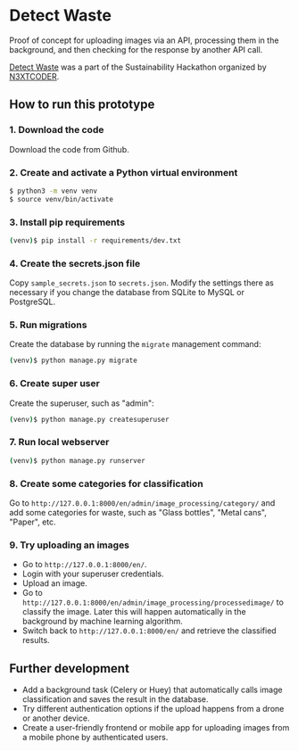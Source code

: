 # Detect Waste

Proof of concept for uploading images via an API, processing them in the background, and then checking for the response by another API call.

[Detect Waste](https://detectwaste.netlify.app/) was a part of the Sustainability Hackathon organized by [N3XTCODER](https://n3xtcoder.org/).

## How to run this prototype

### 1. Download the code

Download the code from Github.

### 2. Create and activate a Python virtual environment

```bash
$ python3 -m venv venv
$ source venv/bin/activate
```

### 3. Install pip requirements

```bash
(venv)$ pip install -r requirements/dev.txt
```

### 4. Create the secrets.json file

Copy `sample_secrets.json` to `secrets.json`. Modify the settings there as necessary if you change the database from SQLite to MySQL or PostgreSQL.

### 5. Run migrations

Create the database by running the `migrate` management command:

```bash
(venv)$ python manage.py migrate
```

### 6. Create super user

Create the superuser, such as "admin":

```bash
(venv)$ python manage.py createsuperuser
```

### 7. Run local webserver

```bash
(venv)$ python manage.py runserver
```

### 8. Create some categories for classification

Go to `http://127.0.0.1:8000/en/admin/image_processing/category/` and add some categories for waste, such as "Glass bottles", "Metal cans", "Paper", etc.

### 9. Try uploading an images

- Go to `http://127.0.0.1:8000/en/`.
- Login with your superuser credentials.
- Upload an image.
- Go to `http://127.0.0.1:8000/en/admin/image_processing/processedimage/` to classify the image. Later this will happen automatically in the background by machine learning algorithm.
- Switch back to `http://127.0.0.1:8000/en/` and retrieve the classified results.

## Further development

- Add a background task (Celery or Huey) that automatically calls image classification and saves the result in the database.
- Try different authentication options if the upload happens from a drone or another device.
- Create a user-friendly frontend or mobile app for uploading images from a mobile phone by authenticated users.
